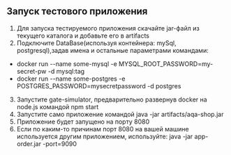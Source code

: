 ## Запуск тестового приложения
1. Для запуска тестируемого приложения скачайте jar-файл из текущего каталога и добавьте его в artifacts 
2. Подключите DataBase(используя контейнера: mySql, postgresql),задав имена и остальные параметрами командами:
* docker run --name some-mysql -e MYSQL_ROOT_PASSWORD=my-secret-pw -d mysql:tag
* docker run --name some-postgres -e POSTGRES_PASSWORD=mysecretpassword -d postgres
3. Запустите gate-simulator, предварительно развернув docker на node.js командой npm start
4. Запустите само приложение командой java -jar artifacts/aqa-shop.jar
5. Приложение будет запущено на порту 8080
6. Если по каким-то причинам порт 8080 на вашей машине используется другим приложением, используйте:
java -jar app-order.jar -port=9090



